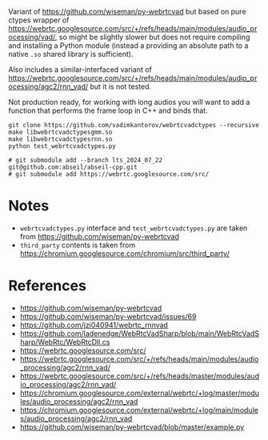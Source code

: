 Variant of https://github.com/wiseman/py-webrtcvad but based on pure ctypes wrapper of https://webrtc.googlesource.com/src/+/refs/heads/main/modules/audio_processing/vad/, so might be slightly slower but does not require compiling and installing a Python module (instead a providing an absolute path to a native `.so` shared library is sufficient).

Also includes a similar-interfaced variant of https://webrtc.googlesource.com/src/+/refs/heads/main/modules/audio_processing/agc2/rnn_vad/ but it is not tested.

Not production ready, for working with long audios you will want to add a function that performs the frame loop in C++ and binds that.

```shell
git clone https://github.com/vadimkantorov/webrtcvadctypes --recursive
make libwebrtcvadctypesgmm.so
make libwebrtcvadctypesrnn.so
python test_webrtcvadctypes.py

# git submodule add --branch lts_2024_07_22 git@github.com:abseil/abseil-cpp.git
# git submodule add https://webrtc.googlesource.com/src/
```

# Notes
- `webrtcvadctypes.py` interface and `test_webrtcvadctypes.py` are taken from https://github.com/wiseman/py-webrtcvad
- `third_party` contents is taken from https://chromium.googlesource.com/chromium/src/third_party/

# References
- https://github.com/wiseman/py-webrtcvad
- https://github.com/wiseman/py-webrtcvad/issues/69
- https://github.com/jzi040941/webrtc_rnnvad
- https://github.com/ladenedge/WebRtcVadSharp/blob/main/WebRtcVadSharp/WebRtc/WebRtcDll.cs
- https://webrtc.googlesource.com/src/
- https://webrtc.googlesource.com/src/+/refs/heads/main/modules/audio_processing/agc2/rnn_vad/
- https://webrtc.googlesource.com/src/+/refs/heads/master/modules/audio_processing/agc2/rnn_vad/
- https://chromium.googlesource.com/external/webrtc/+log/master/modules/audio_processing/agc2/rnn_vad
- https://chromium.googlesource.com/external/webrtc/+log/main/modules/audio_processing/agc2/rnn_vad
- https://github.com/wiseman/py-webrtcvad/blob/master/example.py
